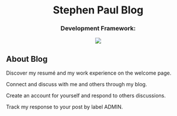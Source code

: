 <h1 style="text-align:center;">Stephen Paul Blog</h1>
<h3 style="text-align:center;">Development Framework:</h2>
<p align="center"><img src="https://laravel.com/assets/img/components/logo-laravel.svg"></p>


## About Blog

Discover my resumé and my work experience on the welcome page.

Connect and discuss with me and others through my blog.

Create an account for yourself and respond to others discussions.

Track my response to your post by label ADMIN.
